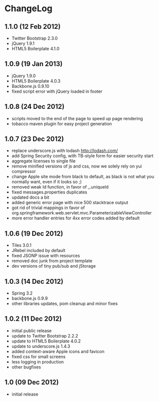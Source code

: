 # ChangeLog

## 1.1.0 (12 Feb 2012)
* Twitter Bootstrap 2.3.0
* jQuery 1.9.1
* HTML5 Boilerplate 4.1.0

## 1.0.9 (19 Jan 2013)
* jQuery 1.9.0
* HTML5 Boilerplate 4.0.3
* Backbone.js 0.9.10
* fixed script error with jQuery loaded in footer

## 1.0.8 (24 Dec 2012)
* scripts moved to the end of the page to speed up page rendering
* tobacco maven plugin for easy project generation

## 1.0.7 (23 Dec 2012)
* replace underscore.js with lodash <http://lodash.com/>
* add Spring Security config, with TB-style form for easier security start
* aggregate licenses to single file
* remove minified versions of js and css, now we solely rely on yui compressor
* change Apple site mode from black to default, as black is not what you normally want, even if it looks so ;)
* removed weak Id function, in favor of _.uniqueId
* fixed messages.properties duplicates
* updated docs a bit
* added generic error page with nice 500 stacktrace output
* got rid of trivial mappings in favor of org.springframework.web.servlet.mvc.ParameterizableViewController
* more error handler entries for 4xx error codes added by default

## 1.0.6 (19 Dec 2012)
* Tiles 3.0.1
* JRebel included by default
* fixed JSONP issue with resources
* removed doc junk from project template
* dev versions of tiny pub/sub and jStorage

## 1.0.3 (14 Dec 2012)
* Spring 3.2
* backbone.js 0.9.9
* other libraries updates, pom cleanup and minor fixes

## 1.0.2 (11 Dec 2012)
* initial public release
* update to Twitter Bootstrap 2.2.2
* update to HTML5 Boilerplate 4.0.2
* update to underscore.js 1.4.3 
* added context-aware Apple icons and favicon
* fixed css for small screens
* less logging in production
* other bugfixes

## 1.0 (09 Dec 2012)
* initial release
